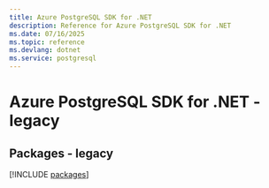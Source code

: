 ```yaml
---
title: Azure PostgreSQL SDK for .NET
description: Reference for Azure PostgreSQL SDK for .NET
ms.date: 07/16/2025
ms.topic: reference
ms.devlang: dotnet
ms.service: postgresql
---
```

# Azure PostgreSQL SDK for .NET - legacy
## Packages - legacy
[!INCLUDE [packages](postgresql-index.md)]